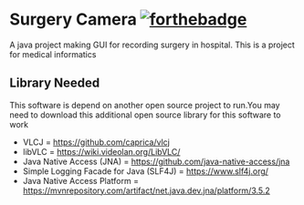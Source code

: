 # Surgery Camera [![forthebadge](http://forthebadge.com/images/badges/built-with-love.svg)](https://github.com/sudtanj/OS-Project)
A java project making GUI for recording surgery in hospital. This is a project for medical informatics

## Library Needed
This software is depend on another open source project to run.You may need to download this additional open source library for this software to work
- VLCJ                                    = https://github.com/caprica/vlcj
- libVLC                                  = https://wiki.videolan.org/LibVLC/
- Java Native Access (JNA)                = https://github.com/java-native-access/jna
- Simple Logging Facade for Java (SLF4J)  = https://www.slf4j.org/
- Java Native Access Platform             = https://mvnrepository.com/artifact/net.java.dev.jna/platform/3.5.2
